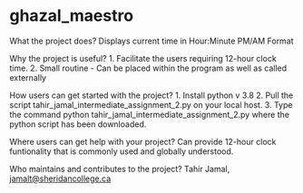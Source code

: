 # ghazal_maestro
What the project does?
	Displays current time in Hour:Minute PM/AM Format

Why the project is useful?
	1. Facilitate the users requiring 12-hour clock time.
	2. Small routine - Can be placed within the program as well as called externally

How users can get started with the project?
	1. Install python v 3.8
	2. Pull the script tahir_jamal_intermediate_assignment_2.py on your local host.
	3. Type the command python tahir_jamal_intermediate_assignment_2.py where the python script has been downloaded.

Where users can get help with your project?
	Can provide 12-hour clock funtionality that is commonly used and globally understood.

Who maintains and contributes to the project?
	Tahir Jamal, jamalt@sheridancollege.ca
